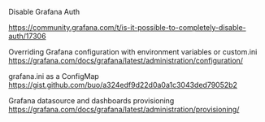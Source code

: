 Disable Grafana Auth

https://community.grafana.com/t/is-it-possible-to-completely-disable-auth/17306

Overriding Grafana configuration with environment variables or custom.ini
https://grafana.com/docs/grafana/latest/administration/configuration/

grafana.ini as a ConfigMap
https://gist.github.com/buo/a324edf9d22d0a0a1c3043ded79052b2

Grafana datasource and dashboards provisioning
https://grafana.com/docs/grafana/latest/administration/provisioning/
